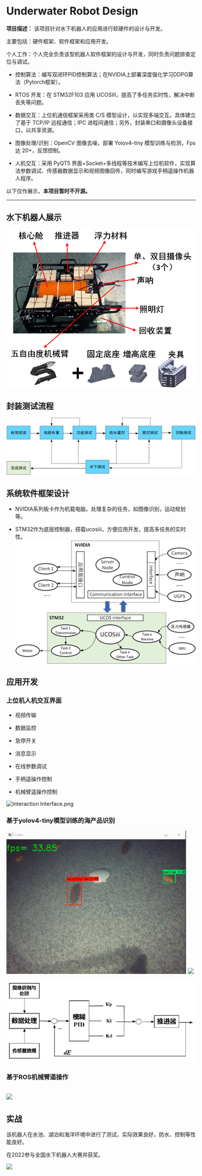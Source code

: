 # Underwater Robot Design

**项目描述：** 该项目针对水下机器人的应用进行软硬件的设计与开发。

主要包括：硬件框架、软件框架和应用开发。 

个人工作：个人完全负责该型机器人软件框架的设计与开发，同时负责问题排查定位与调试。

- 控制算法：编写双闭环PID控制算法；在NVIDIA上部署深度强化学习DDPG算法（Pytorch框架）。

- RTOS 开发：在 STM32F103 应用 UCOSIII，提高了多任务实时性，解决中断丢失等问题。

- 数据交互：上位机通信框架采用类 C/S 模型设计，以实现多端交互。具体建立了基于 TCP/IP 远程通信；IPC 进程间通信；另外，封装串口和摄像头设备接口，以共享资源。

- 图像处理/识别：OpenCV 图像去噪，部署 Yolov4-tiny 模型训练与检测，Fps 达 20+，反馈控制。

- 人机交互：采用 PyQT5 界面+Socket+多线程等技术编写上位机软件，实现算法参数调试、传感器数据显示和视频图像回传，同时编写游戏手柄遥操作机器人程序。

以下仅作展示，**本项目暂时不开源。**

---

## 水下机器人展示

![](photos\Robot.png)

## 封装测试流程

![Test flow.png](photos\Test%20flow.png)

## 系统软件框架设计

- NVIDIA系列板卡作为机载电脑，处理复杂的任务，如图像识别，运动规划等。

- STM32作为底层控制器，搭载ucosiii，方便应用开发，提高多任务的实时性。![](photos\System.png)

## 应用开发

### 上位机人机交互界面

- 视频传输

- 数据监控

- 急停开关

- 消息显示

- 在线参数调试

- 手柄遥操作控制

- 机械臂遥操作控制

![Interaction Interface.png](photos\Interaction%20Interface.gif)

### 基于yolov4-tiny模型训练的海产品识别

![](photos\Yolo.png)
![](photos\grasp.gif)

![视觉避障反馈.png](photos\视觉避障反馈.png)

### 基于ROS机械臂遥操作

## ![](photos\Arm.gif)

## 实战

该机器人在水池、湖泊和海洋环境中进行了测试，实际效果良好，防水、控制等性能良好。

在2022参与全国水下机器人大赛并获奖。

![](photos\Lake%20test.jpg)
